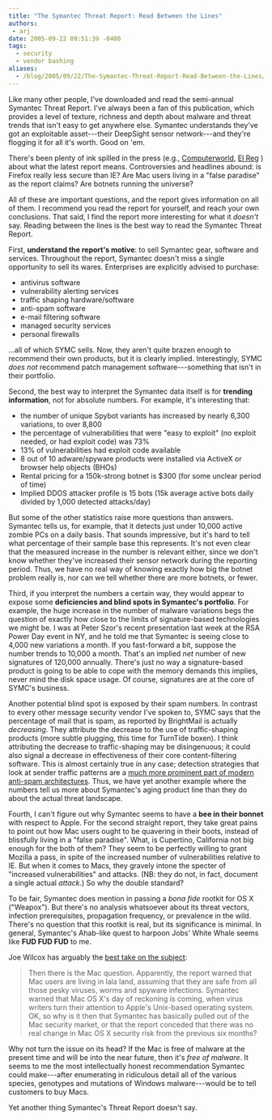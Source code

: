 ```yaml
---
title: "The Symantec Threat Report: Read Between the Lines"
authors:
 - arj
date: 2005-09-22 09:51:39 -0400
tags:
  - security
  - vendor bashing
aliases:
  - /blog/2005/09/22/The-Symantec-Threat-Report-Read-Between-the-Lines/
---
```

Like many other people, I've downloaded and read the semi-annual Symantec Threat Report. I've always been a fan of this publication, which provides a level of texture, richness and depth about malware and threat trends that isn't easy to get anywhere else. Symantec understands they've got an exploitable asset---their DeepSight sensor network---and they're flogging it for all it's worth. Good on 'em.

There's been plenty of ink spilled in the press (e.g., [Computerworld](http://www.computerworld.com/securitytopics/security/story/0,10801,104785,00.html), [El Reg](http://www.theregister.co.uk/2005/09/19/symantec_threat_report/) ) about what the latest report means. Controversies and headlines abound: is Firefox really less secure than IE? Are Mac users living in a "false paradise" as the report claims? Are botnets running the universe?

All of these are important questions, and the report gives information on all of them. I recommend you read the report for yourself, and reach your own conclusions. That said, I find the report more interesting for what it _doesn't_ say. Reading between the lines is the best way to read the Symantec Threat Report.

<!--more-->

First, __understand the report's motive__: to sell Symantec gear, software and services. Throughout the report, Symantec doesn't miss a single opportunity to sell its wares. Enterprises are explicitly advised to purchase:

* antivirus software
* vulnerability alerting services
* traffic shaping hardware/software
* anti-spam software
* e-mail filtering software
* managed security services
* personal firewalls

...all of which SYMC sells. Now, they aren't quite brazen enough to recommend their own products, but it is clearly implied. Interestingly, SYMC _does not_ recommend patch management software---something that isn't in their portfolio.

Second, the best way to interpret the Symantec data itself is for __trending information__, not for absolute numbers. For example, it's interesting that:

* the number of unique Spybot variants has increased by nearly 6,300 variations, to over 8,800
* the percentage of vulnerabilities that were "easy to exploit" (no exploit needed, or had exploit code) was 73%
* 13% of vulnerabilities had exploit code available
* 8 out of 10 adware/spyware products were installed via ActiveX or browser help objects (BHOs)
* Rental pricing for a 150k-strong botnet is $300 (for some unclear period of time)
* Implied DDOS attacker profile is 15 bots (15k average active bots daily divided by 1,000 detected attacks/day)

But some of the other statistics raise more questions than answers. Symantec tells us, for example, that it detects  just under 10,000 active zombie PCs on a daily basis. That sounds impressive, but it's hard to tell what percentage of their sample base this represents. It's not even clear that the measured increase in the number is relevant either, since we don't know whether they've increased their sensor network during the reporting period. Thus, we have no real way of knowing exactly how big the botnet problem really is, nor can we tell whether there are more botnets, or fewer.

Third, if you interpret the numbers a certain way, they would appear to expose some __deficiencies and blind spots in Symantec's portfolio__. For example, the huge increase in the number of malware variations begs the question of exactly how close to the limits of signature-based technologies we might be. I was at Peter Szor's recent presentation last week at the RSA Power Day event in NY, and he told me that Symantec is seeing close to 4,000 new variations a month. If you fast-forward a bit, suppose the number  trends to 10,000 a month.  That's an implied _net_ number of new signatures of 120,000 annually. There's just no way a signature-based product is going to be able to cope with the memory demands this implies, never mind the disk space usage. Of course, signatures are at the core of SYMC's business.

Another potential blind spot is exposed by their spam numbers. In contrast to every other message security vendor I've spoken to, SYMC says that the percentage of mail that is spam, as reported by BrightMail is actually _decreasing_. They attribute the decrease to the use of traffic-shaping products (more subtle plugging, this time for TurnTide boxen). I think attributing the decrease to traffic-shaping may be disingenuous; it could also signal a decrease in effectiveness of their core content-filtering software. This is almost certainly true in any case; detection strategies that look at sender traffic patterns are a [much more prominent part of modern anti-spam architectures](http://www.yankeegroup.com/public/research/author_page.jsp?ID=E6175864177D44AD). Thus, we have yet another example where the numbers tell us more about Symantec's aging product line than they do about the actual threat landscape.

Fourth, I can't figure out why Symantec seems to have a __bee in their bonnet__ with respect to Apple. For the second straight report, they take great pains to point out how Mac users ought to be quavering in their boots, instead of blissfully living in a "false paradise". What, is Cupertino, California not big enough for the both of them? They seem to be perfectly willing to grant Mozilla a pass, in spite of the increased number of vulnerabilities relative to IE. But when it comes to Macs, they gravely intone the specter of "increased vulnerabilities" and attacks. (NB: they do not, in fact, document a single actual _attack_.) So why the double standard?

To be fair, Symantec does mention in passing a _bona fide_ rootkit for OS X ("Weapox"). But there's no analysis whatsoever about its threat vectors, infection prerequisites, propagation frequency, or prevalence in the wild. There's no question that this rootkit is real, but its significance is minimal. In general, Symantec's Ahab-like quest to harpoon Jobs' White Whale seems like __FUD FUD FUD__ to me.

Joe Wilcox has arguably the [best take on the subject](http://www.microsoftmonitor.com/archives/010615.html):

> Then there is the Mac question. Apparently, the report warned that Mac users are living in lala land, assuming that they are safe from all those pesky viruses, worms and spyware infections. Symantec warned that Mac OS X's day of reckoning is coming, when virus writers turn their attention to Apple's Unix-based operating system. OK, so why is it then that Symantec has basically pulled out of the Mac security market, or that the report conceded that there was no real change in Mac OS X security risk from the previous six months?

Why not turn the issue on its head? If the Mac is free of malware at the present time and will be into the near future, then it's _free of malware_. It seems to me the most intellectually honest recommendation Symantec could make---after enumerating in ridiculous detail all of the various species, genotypes and mutations of Windows malware---would be to tell customers to buy Macs.

Yet another thing Symantec's Threat Report doesn't say.
